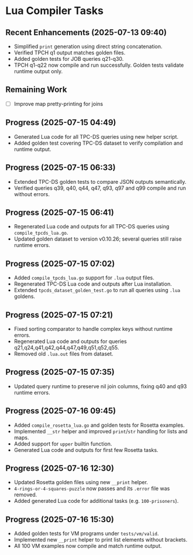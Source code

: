# Lua Compiler Tasks

## Recent Enhancements (2025-07-13 09:40)
- Simplified `print` generation using direct string concatenation.
- Verified TPCH q1 output matches golden files.
- Added golden tests for JOB queries q21-q30.
- TPCH q1-q22 now compile and run successfully. Golden tests validate
  runtime output only.

## Remaining Work
- [ ] Improve map pretty-printing for joins

## Progress (2025-07-15 04:49)
- Generated Lua code for all TPC-DS queries using new helper script.
- Added golden test covering TPC-DS dataset to verify compilation and runtime output.

## Progress (2025-07-15 06:33)
- Extended TPC-DS golden tests to compare JSON outputs semantically.
- Verified queries q39, q40, q44, q47, q93, q97 and q99 compile and run without errors.

## Progress (2025-07-15 06:41)
- Regenerated Lua code and outputs for all TPC-DS queries using `compile_tpcds_lua.go`.
- Updated golden dataset to version v0.10.26; several queries still raise runtime errors.

## Progress (2025-07-15 07:02)
- Added `compile_tpcds_lua.go` support for `.lua` output files.
- Regenerated TPC-DS Lua code and outputs after Lua installation.
- Extended `tpcds_dataset_golden_test.go` to run all queries using `.lua` goldens.

## Progress (2025-07-15 07:21)
- Fixed sorting comparator to handle complex keys without runtime errors.
- Regenerated Lua code and outputs for queries q21,q24,q41,q42,q44,q47,q49,q51,q52,q55.
- Removed old `.lua.out` files from dataset.

## Progress (2025-07-15 07:35)
- Updated query runtime to preserve nil join columns, fixing q40 and q93 runtime errors.

## Progress (2025-07-16 09:45)
- Added `compile_rosetta_lua.go` and golden tests for Rosetta examples.
- Implemented `__str` helper and improved `print`/`str` handling for lists and maps.
- Added support for `upper` builtin function.
- Generated Lua code and outputs for first few Rosetta tasks.

## Progress (2025-07-16 12:30)
- Updated Rosetta golden files using new `__print` helper.
- `4-rings-or-4-squares-puzzle` now passes and its `.error` file was removed.
- Added generated Lua code for additional tasks (e.g. `100-prisoners`).

## Progress (2025-07-16 15:30)
- Added golden tests for VM programs under `tests/vm/valid`.
- Implemented new `__print` helper to print list elements without brackets.
- All 100 VM examples now compile and match runtime output.
